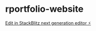 # rportfolio-website

[Edit in StackBlitz next generation editor ⚡️](https://stackblitz.com/~/github.com/nannapanenir/rportfolio-website)